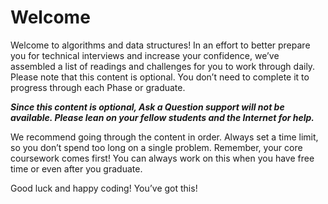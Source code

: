 # Welcome

Welcome to algorithms and data structures! In an effort to better prepare you for technical interviews and increase your confidence, we’ve assembled a list of readings and challenges for you to work through daily. Please note that this content is optional. You don’t need to complete it to progress through each Phase or graduate.

**_Since this content is optional, Ask a Question support will not be available. Please lean on your fellow students and the Internet for help._**

We recommend going through the content in order. Always set a time limit, so you don’t spend too long on a single problem. Remember, your core coursework comes first! You can always work on this when you have free time or even after you graduate.

Good luck and happy coding! You’ve got this!
